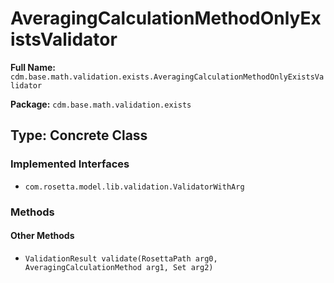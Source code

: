 # AveragingCalculationMethodOnlyExistsValidator

**Full Name:** `cdm.base.math.validation.exists.AveragingCalculationMethodOnlyExistsValidator`

**Package:** `cdm.base.math.validation.exists`

## Type: Concrete Class

### Implemented Interfaces

- `com.rosetta.model.lib.validation.ValidatorWithArg`

### Methods

#### Other Methods

- `ValidationResult validate(RosettaPath arg0, AveragingCalculationMethod arg1, Set arg2)`

